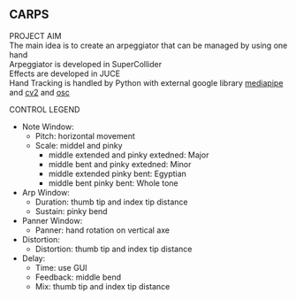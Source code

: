 ## CARPS

PROJECT AIM  
The main idea is to create an arpeggiator that can be managed by using one hand  
Arpeggiator is developed in SuperCollider  
Effects are developed in JUCE  
Hand Tracking is handled by Python with external google library [mediapipe](https://pypi.org/project/mediapipe/) and [cv2](https://pypi.org/project/opencv-python/) and [osc](https://pypi.org/project/python-osc/)  

CONTROL LEGEND

* Note Window:
   * Pitch: horizontal movement
   * Scale: middel and pinky
      * middle extended and pinky extedned: Major
      * middle bent and pinky extedned: Minor
      * middle extended pinky bent: Egyptian
      * middle bent pinky bent: Whole tone
* Arp Window:
   * Duration: thumb tip and index tip distance
   * Sustain: pinky bend
* Panner Window:
   * Panner: hand rotation on vertical axe
* Distortion:
  * Distortion: thumb tip and index tip distance
* Delay:
   * Time: use GUI
   * Feedback: middle bend
   * Mix: thumb tip and index tip distance


 


